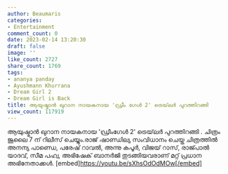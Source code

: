 ```yaml
---
author: Beaumaris
categories:
- Entertainment
comment_count: 0
date: 2023-02-14 13:20:30
draft: false
image: ''
like_count: 2727
share_count: 1769
tags:
- ananya panday
- Ayushmann Khurrana
- Dream Girl 2
- Dream Girl is Back
title: ആയുഷ്മാൻ ഖുറാന നായകനായ 'ഡ്രീം ഗേൾ 2' ട്രെയ്‌ലർ പുറത്തിറങ്ങി
view_count: 117919
---
```


ആയുഷ്മാൻ ഖുറാന നായകനായ 'ഡ്രീംഗേൾ 2' ട്രെയ്‌ലർ പുറത്തിറങ്ങി . ചിത്രം ജൂലൈ 7 ന് റിലീസ് ചെയ്യും.രാജ് ഷാണ്ഡില്യ സംവിധാനം ചെയ്ത ചിത്രത്തിൽ അനന്യ പാണ്ഡെ, പരേഷ് റാവൽ, അന്നു കപൂർ, വിജയ് റാസ്, രാജ്പാൽ യാദവ്, സീമ പഹ്വ, അഭിഷേക് ബാനർജി തുടങ്ങിയവരാണ് മറ്റ് പ്രധാന അഭിനേതാക്കൾ. [embed]https://youtu.be/sXhsOdOdMOw[/embed]
